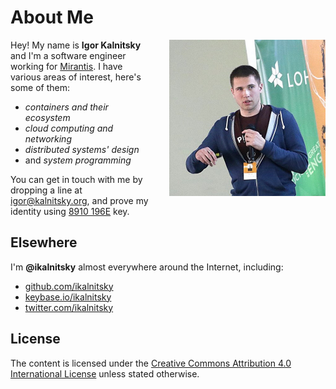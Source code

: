 About Me
========

<img src="/me.jpg" style="width:250px; float:right; margin-left: 2em;">

Hey! My name is __Igor Kalnitsky__ and I'm a software engineer working
for [Mirantis](https://www.mirantis.com). I have various areas of
interest, here's some of them:

* _containers and their ecosystem_
* _cloud computing and networking_
* _distributed systems' design_
* and _system programming_

You can get in touch with me by dropping a line at <igor@kalnitsky.org>,
and prove my identity using [8910 196E](/ikalnitsky.asc) key.


Elsewhere
---------

I'm __@ikalnitsky__ almost everywhere around the Internet, including:

* [github.com/ikalnitsky](https://github.com/ikalnitsky)
* [keybase.io/ikalnitsky](https://keybase.io/ikalnitsky)
* [twitter.com/ikalnitsky](https://twitter.com/ikalnitsky)


License
-------

The content is licensed under the
[Creative Commons Attribution 4.0 International License][License]
unless stated otherwise.

[License]: http://creativecommons.org/licenses/by/4.0/
